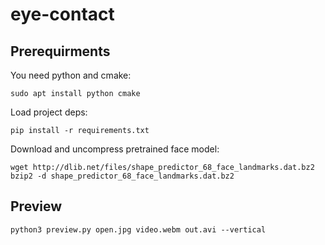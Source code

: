 # eye-contact

## Prerequirments

You need python and cmake:
    
    sudo apt install python cmake

Load project deps:

    pip install -r requirements.txt

Download and uncompress pretrained face model:

    wget http://dlib.net/files/shape_predictor_68_face_landmarks.dat.bz2
    bzip2 -d shape_predictor_68_face_landmarks.dat.bz2

## Preview

    python3 preview.py open.jpg video.webm out.avi --vertical
